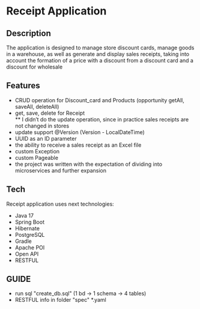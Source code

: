 # Receipt Application
## Description
The application is designed to manage store discount cards, manage goods in a warehouse, as well as generate and display sales receipts, taking into account the formation of a price with a discount from a discount card and a discount for wholesale


## Features
- CRUD operation for Discount_card and Products 
   (opportunity getAll, saveAll, deleteAll)
- get, save, delete for Receipt  
  ** I didn’t do the update operation, 
     since in practice sales receipts are not changed in stores
- update support @Version (Version - LocalDateTime)
- UUID as an ID parameter
- the ability to receive a sales receipt as an Excel file
- custom Exception
- custom Pageable
- the project was written with the expectation of dividing into microservices and further expansion

## Tech
Receipt application uses next technologies:
- Java 17
- Spring Boot
- Hibernate
- PostgreSQL
- Gradle
- Apache POI
- Open API
- RESTFUL


## GUIDE

- run sql "create_db.sql" (1 bd -> 1 schema -> 4 tables)
- RESTFUL info in folder "spec" *.yaml


